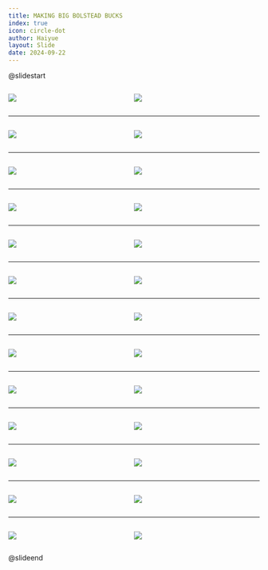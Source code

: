 ```yaml
---
title: MAKING BIG BOLSTEAD BUCKS
index: true
icon: circle-dot
author: Haiyue
layout: Slide
date: 2024-09-22
---
```

 
@slidestart

<div style="display:flex">
<div style="flex:1">

![](https://raw.githubusercontent.com/yclord/reading/refs/heads/master/english/Level-X/MAKING%20BIG%20BOLSTEAD%20BUCKS/001.webp)
</div>
<div style="flex:1">

![](https://raw.githubusercontent.com/yclord/reading/refs/heads/master/english/Level-X/MAKING%20BIG%20BOLSTEAD%20BUCKS/002.webp)
</div>
</div>

---

<div style="display:flex">
<div style="flex:1">

![](https://raw.githubusercontent.com/yclord/reading/refs/heads/master/english/Level-X/MAKING%20BIG%20BOLSTEAD%20BUCKS/003.webp)
</div>
<div style="flex:1">

![](https://raw.githubusercontent.com/yclord/reading/refs/heads/master/english/Level-X/MAKING%20BIG%20BOLSTEAD%20BUCKS/004.webp)
</div>
</div>

---

<div style="display:flex">
<div style="flex:1">

![](https://raw.githubusercontent.com/yclord/reading/refs/heads/master/english/Level-X/MAKING%20BIG%20BOLSTEAD%20BUCKS/005.webp)
</div>
<div style="flex:1">

![](https://raw.githubusercontent.com/yclord/reading/refs/heads/master/english/Level-X/MAKING%20BIG%20BOLSTEAD%20BUCKS/006.webp)
</div>
</div>

---

<div style="display:flex">
<div style="flex:1">

![](https://raw.githubusercontent.com/yclord/reading/refs/heads/master/english/Level-X/MAKING%20BIG%20BOLSTEAD%20BUCKS/007.webp)
</div>
<div style="flex:1">

![](https://raw.githubusercontent.com/yclord/reading/refs/heads/master/english/Level-X/MAKING%20BIG%20BOLSTEAD%20BUCKS/008.webp)
</div>
</div>

---

<div style="display:flex">
<div style="flex:1">

![](https://raw.githubusercontent.com/yclord/reading/refs/heads/master/english/Level-X/MAKING%20BIG%20BOLSTEAD%20BUCKS/009.webp)
</div>
<div style="flex:1">

![](https://raw.githubusercontent.com/yclord/reading/refs/heads/master/english/Level-X/MAKING%20BIG%20BOLSTEAD%20BUCKS/010.webp)
</div>
</div>

---

<div style="display:flex">
<div style="flex:1">

![](https://raw.githubusercontent.com/yclord/reading/refs/heads/master/english/Level-X/MAKING%20BIG%20BOLSTEAD%20BUCKS/011.webp)
</div>
<div style="flex:1">

![](https://raw.githubusercontent.com/yclord/reading/refs/heads/master/english/Level-X/MAKING%20BIG%20BOLSTEAD%20BUCKS/012.webp)
</div>
</div>

---

<div style="display:flex">
<div style="flex:1">

![](https://raw.githubusercontent.com/yclord/reading/refs/heads/master/english/Level-X/MAKING%20BIG%20BOLSTEAD%20BUCKS/013.webp)
</div>
<div style="flex:1">

![](https://raw.githubusercontent.com/yclord/reading/refs/heads/master/english/Level-X/MAKING%20BIG%20BOLSTEAD%20BUCKS/014.webp)
</div>
</div>

---

<div style="display:flex">
<div style="flex:1">

![](https://raw.githubusercontent.com/yclord/reading/refs/heads/master/english/Level-X/MAKING%20BIG%20BOLSTEAD%20BUCKS/015.webp)
</div>
<div style="flex:1">

![](https://raw.githubusercontent.com/yclord/reading/refs/heads/master/english/Level-X/MAKING%20BIG%20BOLSTEAD%20BUCKS/016.webp)
</div>
</div>

---

<div style="display:flex">
<div style="flex:1">

![](https://raw.githubusercontent.com/yclord/reading/refs/heads/master/english/Level-X/MAKING%20BIG%20BOLSTEAD%20BUCKS/017.webp)
</div>
<div style="flex:1">

![](https://raw.githubusercontent.com/yclord/reading/refs/heads/master/english/Level-X/MAKING%20BIG%20BOLSTEAD%20BUCKS/018.webp)
</div>
</div>

---

<div style="display:flex">
<div style="flex:1">

![](https://raw.githubusercontent.com/yclord/reading/refs/heads/master/english/Level-X/MAKING%20BIG%20BOLSTEAD%20BUCKS/019.webp)
</div>
<div style="flex:1">

![](https://raw.githubusercontent.com/yclord/reading/refs/heads/master/english/Level-X/MAKING%20BIG%20BOLSTEAD%20BUCKS/020.webp)
</div>
</div>

---

<div style="display:flex">
<div style="flex:1">

![](https://raw.githubusercontent.com/yclord/reading/refs/heads/master/english/Level-X/MAKING%20BIG%20BOLSTEAD%20BUCKS/021.webp)
</div>
<div style="flex:1">

![](https://raw.githubusercontent.com/yclord/reading/refs/heads/master/english/Level-X/MAKING%20BIG%20BOLSTEAD%20BUCKS/022.webp)
</div>
</div>

---

<div style="display:flex">
<div style="flex:1">

![](https://raw.githubusercontent.com/yclord/reading/refs/heads/master/english/Level-X/MAKING%20BIG%20BOLSTEAD%20BUCKS/023.webp)
</div>
<div style="flex:1">

![](https://raw.githubusercontent.com/yclord/reading/refs/heads/master/english/Level-X/MAKING%20BIG%20BOLSTEAD%20BUCKS/024.webp)
</div>
</div>

---

<div style="display:flex">
<div style="flex:1">

![](https://raw.githubusercontent.com/yclord/reading/refs/heads/master/english/Level-X/MAKING%20BIG%20BOLSTEAD%20BUCKS/025.webp)
</div>
<div style="flex:1">

![](https://raw.githubusercontent.com/yclord/reading/refs/heads/master/english/Level-X/MAKING%20BIG%20BOLSTEAD%20BUCKS/026.webp)
</div>
</div>

@slideend